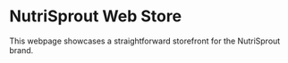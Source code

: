 # NutriSprout Web Store

This webpage showcases a straightforward storefront for the NutriSprout brand.
